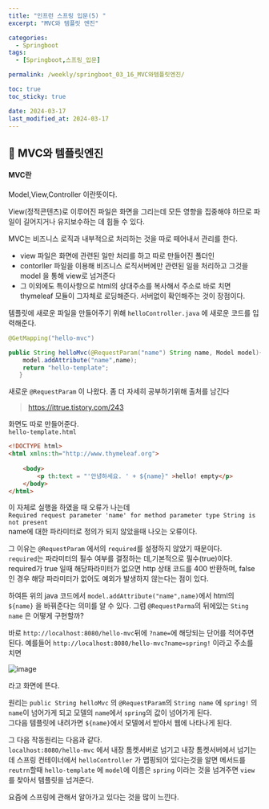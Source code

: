```yaml
---
title: "인프런 스프링 입문(5) "
excerpt: "MVC와 템플릿 엔진"

categories:
  - Springboot
tags:
  - [Springboot,스프링_입문]

permalink: /weekly/springboot_03_16_MVC와템플릿엔진/

toc: true
toc_sticky: true

date: 2024-03-17 
last_modified_at: 2024-03-17
---
```


## 🦥 MVC와 템플릿엔진

#### MVC란
Model,View,Controller 이란뜻이다.   

View(정적콘텐츠)로 이루어진 파일은 화면을 그리는데 모든 영향을 집중해야 하므로 파일이 길어지거나 유지보수하는 데 힘들 수 있다.  

MVC는 비즈니스 로직과 내부적으로 처리하는 것을 따로 떼어내서 관리를 한다.  
- view 파일은 화면에 관련된 일만 처리를 하고 따로 만들어진 폴더인  
- contorller 파일을 이용해 비즈니스 로직서버에만 관련된 일을 처리하고 그것을 model 을 통해 view로 넘겨준다
- 그 이외에도 특이사항으로 html의 상대주소를 복사해서 주소로 바로 치면 thymeleaf 모듈이 그자체로 로딩해준다. 서버없이 확인해주는 것이 장점이다.  

템플릿에 새로운 파일을 만들어주기 위해 `helloController.java` 에 새로운 코드를 입력해준다.
```java
@GetMapping("hello-mvc")

public String helloMvc(@RequestParam("name") String name, Model model){
    model.addAttribute("name",name);
    return "hello-template";
   }
```
새로운 `@RequestParam` 이 나왔다. 좀 더 자세히 공부하기위해 출처를 남긴다
>https://ittrue.tistory.com/243  

화면도 따로 만들어준다.  
`hello-template.html`  
```html
<!DOCTYPE html>
<html xmlns:th="http://www.thymeleaf.org">
    
    <body>
        <p th:text = "'안녕하세요. ' + ${name}" >hello! empty</p>
    </body>
</html>
```

이 자체로 실행을 하였을 때 오류가 나는데  
`Required request parameter 'name' for method parameter type String is not present`  
name에 대한 파라미터로 정의가 되지 않았을때 나오는 오류이다.    

그 이유는 `@RequestParam` 에서의  `required`를 설정하지 않았기 때문이다.  
`required`는 파라미터의 필수 여부를 결정하는 데,기본적으로 필수(true)이다.
required가 true 일때 해당파라미터가 없으면 http 상태 코드를 400 반환하며, false인 경우 해당 파라미터가 없어도 예외가 발생하지 않는다는 점이 있다.

하여튼 위의 java 코드에서 `model.addAttribute("name",name)`에서 html의 `${name}` 을 바꿔준다는 의미를 알 수 있다. 그럼 `@RequestParma`의 뒤에있는 `Sting name` 은 어떻게 구현할까?  

바로 `http://localhost:8080/hello-mvc`뒤에 `?name=`에 해당되는 단어를 적어주면 된다.
예를들어 `http://localhost:8080/hello-mvc?name=spring!` 이라고 주소를 치면

![image](https://github.com/garusitell/utterances/assets/45359953/abf21287-7109-4a41-8e7c-0214832e8dc0)

라고 화면에 뜬다.  

원리는 `public String helloMvc` 의 `@RequestParam`의 `String name` 에 `spring!` 의 `name`이 넘어가게 되고 모델의 `name`에서 `spring`의 값이 넘어가게 된다.  
그다음 템플릿에 내려가면 `${name}`에서 모델에서 받아서 웹에 나타나게 된다.

그 다음 작동원리는 다음과 같다.  
`localhost:8080/hello-mvc` 에서 내장 톰켓서버로 넘기고 내장 톰켓서버에서 넘기는데 스프링 컨테이너에서 `helloController` 가 맵핑되어 있다는것을 알면 메서드를 `reutrn`할때 `hello-template` 에 `model`에 이름은 `spring` 이라는 것을 넘겨주면 `view`를 찾아서 템플릿을 넘겨준다.

요즘에 스프링에 관해서 알아가고 있다는 것을 많이 느낀다.  
